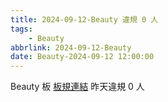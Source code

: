 ```yaml
---
title: 2024-09-12-Beauty 違規 0 人
tags:
    - Beauty
abbrlink: 2024-09-12-Beauty
date: Beauty-2024-09-12 12:00:00
---
```

Beauty 板 [板規連結](https://www.ptt.cc/bbs/Beauty/M.1630069980.A.84B.html)
昨天違規 0 人
